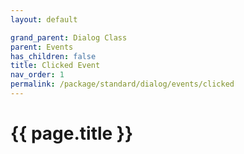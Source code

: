 ```yaml
---
layout: default

grand_parent: Dialog Class
parent: Events
has_children: false
title: Clicked Event
nav_order: 1
permalink: /package/standard/dialog/events/clicked
---
```

# {{ page.title }}


